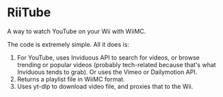 # RiiTube
A way to watch YouTube on your Wii with WiiMC.

The code is extremely simple. All it does is:

1. For YouTube, uses Inviduous API to search for videos, or browse trending or popular videos (probably tech-related because that's what Inviduous tends to grab). Or uses the Vimeo or Dailymotion API.
2. Returns a playlist file in WiiMC format.
3. Uses yt-dlp to download video file, and proxies that to the Wii.